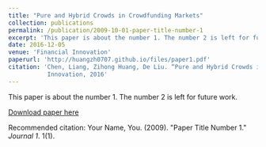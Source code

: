 ```yaml
---
title: "Pure and Hybrid Crowds in Crowdfunding Markets"
collection: publications
permalink: /publication/2009-10-01-paper-title-number-1
excerpt: 'This paper is about the number 1. The number 2 is left for future work.'
date: 2016-12-05
venue: 'Financial Innovation'
paperurl: 'http://huangzh0707.github.io/files/paper1.pdf'
citation: 'Chen, Liang, Zihong Huang, De Liu. “Pure and Hybrid Crowds in Crowdfunding Markets.” Financial
           Innovation, 2016'
---
```

This paper is about the number 1. The number 2 is left for future work.

[Download paper here](http://huangzh0707.github.io/files/paper1.pdf)

Recommended citation: Your Name, You. (2009). "Paper Title Number 1." <i>Journal 1</i>. 1(1).